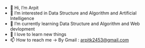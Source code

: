 - 👋 Hi, I’m Arpit 
- 👀 I’m interested in Data Structure and Algorithm  and Artificial Intelligence 
- 🌱 I’m currently learning Data Structure and Algorithm  and Web devlopment
- 💞️ I love to learn new things 
- 📫 How to reach me -> By Gmail : arpitk2453@gmail.com
     
<!---
aka3902/aka3902 is a ✨ special ✨ repository because its `README.md` (this file) appears on your GitHub profile.
You can click the Preview link to take a look at your changes.
--->
